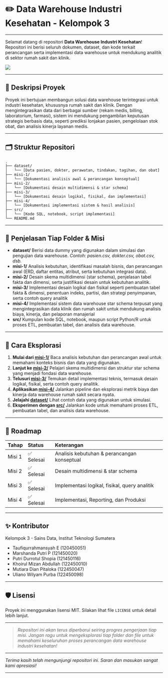 

# ✏️ Data Warehouse Industri Kesehatan - Kelompok 3


---

Selamat datang di repositori **Data Warehouse Industri Kesehatan**!
Repositori ini berisi seluruh dokumen, dataset, dan kode terkait perancangan serta implementasi data warehouse untuk mendukung analitik di sektor rumah sakit dan klinik.

<img src="https://femboy.beauty/bn_P9f.gif" class="logo"/>

---

## 📝 Deskripsi Proyek

Proyek ini bertujuan membangun solusi data warehouse terintegrasi untuk industri kesehatan, khususnya rumah sakit dan klinik. Dengan mengintegrasikan data dari berbagai sumber (rekam medis, billing, laboratorium, farmasi), sistem ini mendukung pengambilan keputusan strategis berbasis data, seperti prediksi lonjakan pasien, pengelolaan stok obat, dan analisis kinerja layanan medis.

---

## 🗂️ Struktur Repositori

```
.
├── dataset/
│   └── [Data pasien, dokter, perawatan, tindakan, tagihan, dan obat]
├── misi-1/
│   └── [Dokumentasi analisis awal & perancangan konseptual]
├── misi-2/
│   └── [Dokumentasi desain multidimensi & star schema]
├── misi-3/
│   └── [Dokumentasi desain logikal, fisikal, dan implementasi]
├── misi-4/
│   └── [Dokumentasi implementasi sistem & hasil analisis]
├── src/
│   └── [Kode SQL, notebook, script implementasi]
└── README.md
```


---

## 🤔 Penjelasan Tiap Folder \& Misi

- **dataset/**
Berisi data dummy yang digunakan dalam simulasi dan pengujian data warehouse.
*Contoh: pasien.csv, dokter.csv, obat.csv, dsb.*
- **misi-1/**
Analisis kebutuhan, identifikasi masalah bisnis, dan perancangan awal (ERD, daftar entitas, atribut, serta kebutuhan integrasi data).
- **misi-2/**
Desain skema multidimensi (star schema), penjelasan tabel fakta dan dimensi, serta justifikasi desain untuk kebutuhan analitik.
- **misi-3/**
Implementasi desain logikal dan fisikal seperti pembuatan tabel fakta \& dimensi, penentuan indeks, partisi, dan strategi penyimpanan, serta contoh query analitik
- **misi-4/**
Implementasi sistem data warehouse star schema terpusat yang mengintegrasikan data klinik dan rumah sakit untuk mendukung analisis biaya, kinerja, dan pelaporan manajerial
- **src/**
Kumpulan kode SQL, notebook, maupun script Python/R untuk proses ETL, pembuatan tabel, dan analisis data warehouse.

---

## 🚀 Cara Eksplorasi

1. **Mulai dari [misi-1/](./misi-1/)**
Baca analisis kebutuhan dan perancangan awal untuk memahami konteks bisnis dan data yang digunakan.
2. **Lanjut ke [misi-2/](./misi-2/)**
Pelajari skema multidimensi dan struktur star schema yang menjadi fondasi data warehouse.
3. **Telusuri [misi-3/](./misi-3/)**
Temukan detail implementasi teknis, termasuk desain logikal, fisikal, serta contoh query analitik.
4. **Aplikasikan [misi-4/](./misi-4/)**
Jalankan pipeline dan eksplorasi metrik biaya dan kinerja data warehouse rumah sakit secara nyata.
5. **Jelajahi [dataset/](./dataset/)**
Lihat contoh data yang digunakan untuk simulasi.
6. **Eksperimen dengan [src/](./src/)**
Jalankan kode untuk memahami proses ETL, pembuatan tabel, dan analisis data warehouse.

---

## 🎯 Roadmap

| Tahap | Status | Keterangan |
| :-- | :-- | :-- |
| Misi 1 | ✅ Selesai | Analisis kebutuhan \& perancangan konseptual |
| Misi 2 | ✅ Selesai | Desain multidimensi \& star schema |
| Misi 3 | ✅ Selesai | Implementasi logikal, fisikal, query analitik |
| Misi 4 | ✅ Selesai | Implementasi, Reporting, dan Produksi |


---

## ✨ Kontributor

Kelompok 3 - Sains Data, Institut Teknologi Sumatera

- Taufiqurrahmansyah E (120450051)
- Marshanda Putri P (121450020)
- Putri Durrotul Shopia (121450116)
- Khoirul Mizan Abdullah (122450010)
- Mutiara Dian Pitaloka (122450047)
- Uliano Wilyam Purba (122450098)

---

## 🛡️ Lisensi

Proyek ini menggunakan lisensi MIT. Silakan lihat file `LICENSE` untuk detail lebih lanjut.

---

> *Repositori ini akan terus diperbarui seiring progres pengerjaan tiap misi. Jangan ragu untuk mengeksplorasi tiap folder dan file untuk memahami keseluruhan proses perancangan data warehouse industri kesehatan!*

---

*Terima kasih telah mengunjungi repositori ini. Saran dan masukan sangat kami apresiasi!*

---